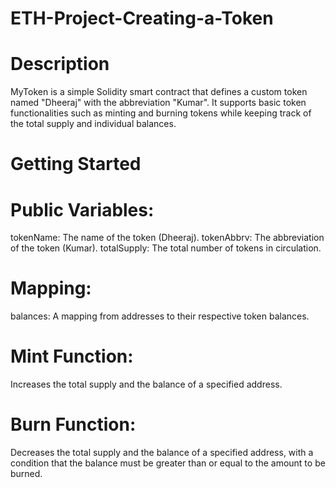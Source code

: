 # ETH-Project-Creating-a-Token
# Description
MyToken is a simple Solidity smart contract that defines a custom token named "Dheeraj" with the abbreviation "Kumar". It supports basic token functionalities such as minting and burning tokens while keeping track of the total supply and individual balances.
# Getting Started
# Public Variables:

tokenName: The name of the token (Dheeraj).
tokenAbbrv: The abbreviation of the token (Kumar).
totalSupply: The total number of tokens in circulation.

# Mapping:
balances: A mapping from addresses to their respective token balances.

# Mint Function:
Increases the total supply and the balance of a specified address.

# Burn Function:
Decreases the total supply and the balance of a specified address, with a condition that the balance must be greater than or equal to the amount to be burned.



